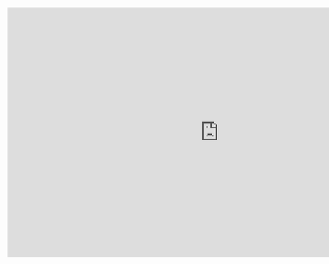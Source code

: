 <br>
<br>

<iframe src="https://docs.google.com/presentation/d/e/2PACX-1vTzwa84_leqjfWmy2BbgVLY-HfMBdCxifxNjHPEOez5KGVto0w5aMgVkOYWmextVvtcSwf8a2AWFmCk/embed?start=false&loop=false&delayms=10000" frameborder="0" width="960" height="569" allowfullscreen="true" mozallowfullscreen="true" webkitallowfullscreen="true" style="display: block;margin: auto;"></iframe>